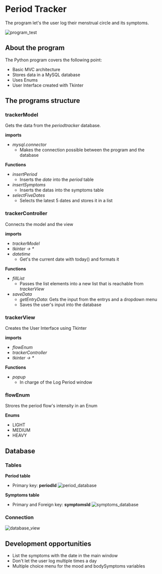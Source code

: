 # Period Tracker
The program let's the user log their menstrual circle and its symptoms.

![program_test](https://github.com/figuranna/periodTracker/assets/101461379/d1f4c772-e6b5-44a0-b6e5-3c203af40013)
## About the program
The Python program covers the following point:

- Basic MVC architecture 
- Stores data in a MySQL database
- Uses Enums
- User Interface created with Tkinter 
## The programs structure
### trackerModel
Gets the data from the *periodtracker* database.

**imports**
- *mysql.connector*
  - Makes the connection possible between the program and the database 

**Functions**

- *insertPeriod*
  - Inserts the *date* into the *period* table
- *insertSymptoms*
  - Inserts the datas into the symptoms table
- *selectFiveDates*
  - Selects the latest 5 dates and stores it in a list

### trackerController
Connects the model and the view

**imports**
- *trackerModel*
- _tkinter -> *_
- *datetime*
  - Get's the current date with today() and formats it

**Functions**

- *fillList*
  - Passes the list elements into a new list that is reachable from *trackerView*
- *saveData*
  - *getEntryData*: Gets the input from the entrys and a dropdown menu
  - Saves the user's input into the database

### trackerView
Creates the User Interface using Tkinter

**imports**
- *flowEnum*
- *trackerController*
- _tkinter -> *_

**Functions**

- *popup*
  - In charge of the Log Period window

### flowEnum
Strores the period flow's intensity in an Enum

**Enums**
- LIGHT
- MEDIUM
- HEAVY
## Database
### Tables
**Period table**
  - Primary key: **periodId**
![period_database](https://github.com/figuranna/periodTracker/assets/101461379/9e924111-9857-413d-b9b7-7a8da23e3288)

**Symptoms table**
  - Primary and Foreign key: **symptomsId**
![symptoms_database](https://github.com/figuranna/periodTracker/assets/101461379/3b76d638-73f1-4efd-bc1e-82cffba4dce1)
### Connection
![database_view](https://github.com/figuranna/periodTracker/assets/101461379/ac8f7617-4b9e-477c-8c14-09de32ac78f8)
## Development opportunities
- List the symptoms with the date in the main window
- Don't let the user log multiple times a day
- Multiple choice menu for the mood and bodySymptoms variables
